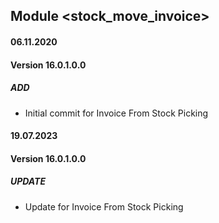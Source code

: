 ## Module <stock_move_invoice>

#### 06.11.2020
#### Version 16.0.1.0.0
##### ADD
- Initial commit for Invoice From Stock Picking

#### 19.07.2023
#### Version 16.0.1.0.0
##### UPDATE
- Update for Invoice From Stock Picking